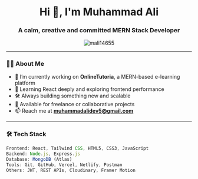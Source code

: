 <!-- Profile README | GitHub.com/mali14655 -->

<h1 align="center">Hi 👋, I'm Muhammad Ali</h1>
<h3 align="center">A calm, creative and committed MERN Stack Developer</h3>

<p align="center">
  <img src="https://komarev.com/ghpvc/?username=mali14655&label=Profile%20views&color=0e75b6&style=flat" alt="mali14655" />
</p>

---

### 🧑‍💻 About Me

- 🔭 I’m currently working on **OnlineTutoria**, a MERN-based e-learning platform  
- 🌱 Learning React deeply and exploring frontend performance  
- 🛠️ Always building something new and scalable  
- 💼 Available for freelance or collaborative projects  
- 📫 Reach me at **muhammadalidev5@gmail.com**  

---

### 🛠️ Tech Stack

```js
Frontend: React, Tailwind CSS, HTML5, CSS3, JavaScript  
Backend: Node.js, Express.js  
Database: MongoDB (Atlas)  
Tools: Git, GitHub, Vercel, Netlify, Postman  
Others: JWT, REST APIs, Cloudinary, Framer Motion  

